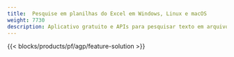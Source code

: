 ```yaml
---
title:  Pesquise em planilhas do Excel em Windows, Linux e macOS
weight: 7730
description: Aplicativo gratuito e APIs para pesquisar texto em arquivos XLS, XLSX e ODS
---
```

{{< blocks/products/pf/agp/feature-solution >}} 


